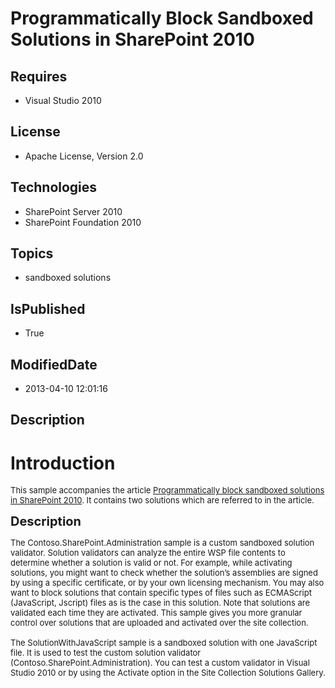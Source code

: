 # Programmatically Block Sandboxed Solutions in SharePoint 2010
## Requires
* Visual Studio 2010
## License
* Apache License, Version 2.0
## Technologies
* SharePoint Server 2010
* SharePoint Foundation 2010
## Topics
* sandboxed solutions
## IsPublished
* True
## ModifiedDate
* 2013-04-10 12:01:16
## Description

<h1>Introduction</h1>
<p><span style="font-size:small">This sample accompanies the article <a title="Programmatically Block Sandboxed Solutions in SharePoint 2010" href="http://msdn.microsoft.com/en-us/library/hh921948.aspx" target="_blank">
Programmatically block sandboxed solutions in SharePoint 2010</a>. It contains two solutions which are referred to in the article.</span></p>
<p><span style="font-size:20px; font-weight:bold">Description</span></p>
<p><span style="font-size:small">The Contoso.SharePoint.Administration sample is a custom sandboxed solution validator. Solution validators can analyze the entire WSP file contents to determine whether a solution is valid or not. For example, while activating
 solutions, you might want to check whether the solution&rsquo;s assemblies are signed by using a specific certificate, or by your own licensing mechanism. You may also want to block solutions that contain specific types of files such as ECMAScript (JavaScript,
 Jscript) files as is the case in this solution. Note that solutions are validated each time they are activated. This sample gives you more granular control over solutions that are uploaded and activated over the site collection.<br>
<br>
The SolutionWithJavaScript sample is a sandboxed solution with one JavaScript file. It is used to test the custom solution validator (Contoso.SharePoint.Administration). You can test a custom validator in Visual Studio 2010 or by using the Activate option in
 the Site Collection Solutions Gallery.</span></p>
<p>&nbsp;</p>
